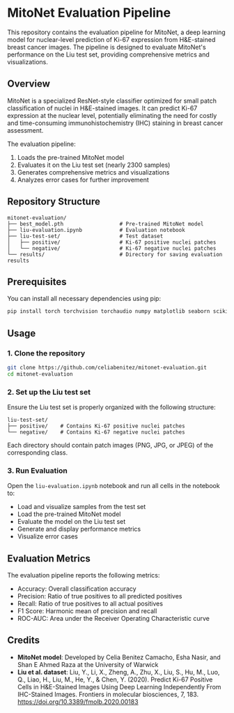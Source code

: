 # MitoNet Evaluation Pipeline

This repository contains the evaluation pipeline for MitoNet, a deep learning model for nuclear-level prediction of Ki-67 expression from H&E-stained breast cancer images. The pipeline is designed to evaluate MitoNet's performance on the Liu test set, providing comprehensive metrics and visualizations.

## Overview

MitoNet is a specialized ResNet-style classifier optimized for small patch classification of nuclei in H&E-stained images. It can predict Ki-67 expression at the nuclear level, potentially eliminating the need for costly and time-consuming immunohistochemistry (IHC) staining in breast cancer assessment.

The evaluation pipeline:
1. Loads the pre-trained MitoNet model
2. Evaluates it on the Liu test set (nearly 2300 samples)
3. Generates comprehensive metrics and visualizations
4. Analyzes error cases for further improvement

## Repository Structure

```
mitonet-evaluation/
├── best_model.pth                  # Pre-trained MitoNet model 
├── liu-evaluation.ipynb            # Evaluation notebook
├── liu-test-set/                   # Test dataset
│   ├── positive/                   # Ki-67 positive nuclei patches
│   └── negative/                   # Ki-67 negative nuclei patches
└── results/                        # Directory for saving evaluation results
```

## Prerequisites

You can install all necessary dependencies using pip:

```bash
pip install torch torchvision torchaudio numpy matplotlib seaborn scikit-learn pandas pillow tqdm
```

## Usage

### 1. Clone the repository

```bash
git clone https://github.com/celiabenitez/mitonet-evaluation.git
cd mitonet-evaluation
```

### 2. Set up the Liu test set

Ensure the Liu test set is properly organized with the following structure:

```
liu-test-set/
├── positive/    # Contains Ki-67 positive nuclei patches
└── negative/    # Contains Ki-67 negative nuclei patches
```

Each directory should contain patch images (PNG, JPG, or JPEG) of the corresponding class.

### 3. Run Evaluation

Open the `liu-evaluation.ipynb` notebook and run all cells in the notebook to:
- Load and visualize samples from the test set
- Load the pre-trained MitoNet model
- Evaluate the model on the Liu test set
- Generate and display performance metrics
- Visualize error cases

## Evaluation Metrics

The evaluation pipeline reports the following metrics:

- Accuracy: Overall classification accuracy
- Precision: Ratio of true positives to all predicted positives
- Recall: Ratio of true positives to all actual positives
- F1 Score: Harmonic mean of precision and recall
- ROC-AUC: Area under the Receiver Operating Characteristic curve

## Credits
* **MitoNet model**: Developed by Celia Benitez Camacho, Esha Nasir, and Shan E Ahmed Raza at the University of Warwick
* **Liu et al. dataset**: Liu, Y., Li, X., Zheng, A., Zhu, X., Liu, S., Hu, M., Luo, Q., Liao, H., Liu, M., He, Y., & Chen, Y. (2020). Predict Ki-67 Positive Cells in H&E-Stained Images Using Deep Learning Independently From IHC-Stained Images. Frontiers in molecular biosciences, 7, 183. https://doi.org/10.3389/fmolb.2020.00183
